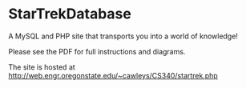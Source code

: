 # StarTrekDatabase
A MySQL and PHP site that transports you into a world of knowledge!  

Please see the PDF for full instructions and diagrams.

The site is hosted at http://web.engr.oregonstate.edu/~cawleys/CS340/startrek.php
